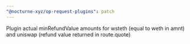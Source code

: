 ```yaml
---
"@nocturne-xyz/op-request-plugins": patch
---
```


Plugin actual minRefundValue amounts for wsteth (equal to weth in amnt) and uniswap (refund value returned in route.quote)
